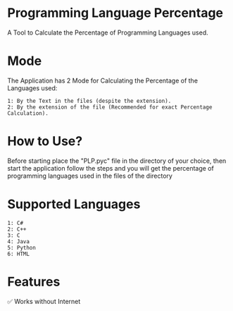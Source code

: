 # Programming Language Percentage
A Tool to Calculate the Percentage of Programming Languages used.

# Mode
  The Application has 2 Mode for Calculating the Percentage of the Languages used:  
  
    1: By the Text in the files (despite the extension).  
    2: By the extension of the file (Recommended for exact Percentage Calculation).  

# How to Use?
  Before starting place the "PLP.pyc" file in the directory of your choice, then start the application follow the steps and you will get the percentage of programming languages used in the files of the directory

# Supported Languages  

    1: C#  
    2: C++  
    3: C  
    4: Java  
    5: Python  
    6: HTML  

# Features
  ✅ Works without Internet
